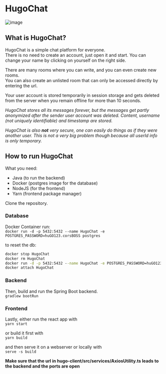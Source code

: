 # HugoChat

![image](https://user-images.githubusercontent.com/48135649/114876059-3caa9b80-9dfe-11eb-9d66-519e05a4771d.png)

## What is HugoChat?

HugoChat is a simple chat platform for everyone.  
There is no need to create an account, just open it and start. You can change your name by clicking on yourself on the
right side.

There are many rooms where you can write, and you can even create new rooms.  
You can also create an unlisted room that can only be accessed directly by entering the url.

Your user account is stored temporarily in session storage and gets deleted from the server when you remain offline for
more than 10 seconds.

*HugoChat stores all its messages forever, but the messages get partly anonymized after the sender user account was
deleted. Content, username (not uniquely identifiable) and timestamp are stored.*

*HugoChat is also **not** very secure, one can easily do things as if they were another user. This is not a very big
problem though because all userId info is only temporary.*

## How to run HugoChat

What you need:

- Java (to run the backend)
- Docker (postgres image for the database)
- NodeJS (for the frontend)
- Yarn (frontend package manager)

Clone the repository.

### Database

Docker Container run:  
`docker run -d -p 5432:5432 --name HugoChat -e POSTGRES_PASSWORD=huGO123.corsBOSS postgres`

to reset the db:

```bat
docker stop HugoChat
docker rm HugoChat
docker run -d -p 5432:5432 --name HugoChat -e POSTGRES_PASSWORD=huGO123.corsBOSS postgres
docker attach HugoChat
```

### Backend

Then, build and run the Spring Boot backend.  
`gradlew bootRun`

### Frontend

Lastly, either run the react app with  
`yarn start`

or build it first with  
`yarn build`

and then serve it on a webserver or locally with  
`serve -s build`

**Make sure that the url in hugo-client/src/services/AxiosUtility.ts leads to the backend and the ports are open**
